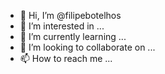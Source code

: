 - 👋 Hi, I’m @filipebotelhos
- 👀 I’m interested in ...
- 🌱 I’m currently learning ...
- 💞️ I’m looking to collaborate on ...
- 📫 How to reach me ...

<!---
filipebotelhos/filipebotelhos is a ✨ special ✨ repository because its `README.md` (this file) appears on your GitHub profile.
You can click the Preview link to take a look at your changes.
--->
